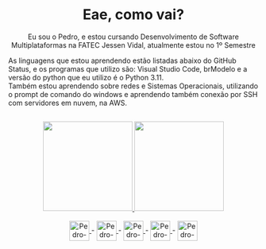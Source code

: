 <b><h1 align="center"> Eae, como vai? </h1></b>

<p align="center"> Eu sou o Pedro, e estou cursando Desenvolvimento de Software Multiplataformas na FATEC Jessen Vidal, atualmente estou no 1º Semestre </p> 

<p> As linguagens que estou aprendendo estão listadas abaixo do GitHub Status, e os programas que utilizo são: Visual Studio Code, brModelo e a versão do python que eu utilizo é o Python 3.11.<br>Também estou aprendendo sobre redes e Sistemas Operacionais, utilizando o prompt de comando do windows e aprendendo também conexão por SSH com servidores em nuvem, na AWS. </p>

##

<div align="center">
  <a href="https://github.com/pedroansdev">
  <img height="180em" src="https://github-readme-stats.vercel.app/api?username=pedroansdev&show_icons=true&theme=dark&include_all_commits=true&count_private=true" />
  <img height="180em" src="https://github-readme-stats.vercel.app/api/top-langs/?username=pedroansdev&layout=compact&langs_count=16&theme=dark" />
  </a>
</div>

<div style:"display:inline_block" align="center"><br>
  <a href="https://www.w3schools.com/python/" target="_blank">
  <img align="center" alt="Pedro-Python" width=40 height=40 src="https://cdn.jsdelivr.net/gh/devicons/devicon/icons/python/python-original.svg" />
  </a> 
  -
  <a href="https://www.w3schools.com/html/" target="_blank">
  <img align="center" alt="Pedro-HTML" width=40 height=40 src="https://cdn.jsdelivr.net/gh/devicons/devicon/icons/html5/html5-original.svg" /> 
  </a>
  - 
  <a href="https://www.w3schools.com/css/" target="_blank">
  <img align="center" alt="Pedro-CSS" width=40 height=40 src="https://cdn.jsdelivr.net/gh/devicons/devicon/icons/css3/css3-original.svg" /> 
  </a>
  -
  <a href="https://www.w3schools.com/sql/" target="_blank">
  <img align="center" alt="Pedro-SQL" width=40 height=40 src="https://cdn.jsdelivr.net/gh/devicons/devicon/icons/mysql/mysql-original.svg" />
  </a>
  -
  <a href="https://flask.palletsprojects.com/en/2.2.x/" target="_blank">
  <img align="center" alt="Pedro-Flask" width=40 height=40 src="https://cdn.jsdelivr.net/gh/devicons/devicon/icons/flask/flask-original.svg" />
  </a>
</div>

##
